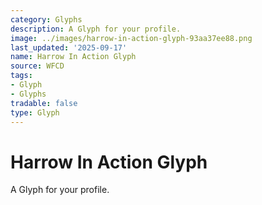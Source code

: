 ```yaml
---
category: Glyphs
description: A Glyph for your profile.
image: ../images/harrow-in-action-glyph-93aa37ee88.png
last_updated: '2025-09-17'
name: Harrow In Action Glyph
source: WFCD
tags:
- Glyph
- Glyphs
tradable: false
type: Glyph
---
```


# Harrow In Action Glyph

A Glyph for your profile.

